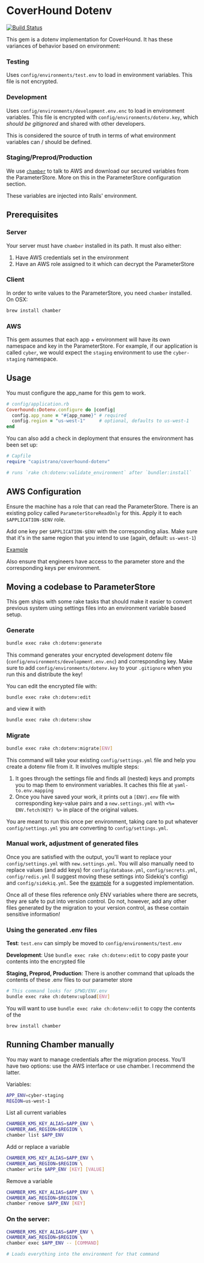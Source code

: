 # CoverHound Dotenv

[![Build Status](https://api.travis-ci.org/coverhound/coverhound-dotenv.svg?branch=master)](https://travis-ci.org/coverhound/coverhound-dotenv)

This gem is a dotenv implementation for CoverHound. It has these variances of
behavior based on environment:

### Testing

Uses `config/environments/test.env` to load in environment variables. This file
is not encrypted.

### Development

Uses `config/environments/development.env.enc` to load in environment variables.
This file is encrypted with `config/environments/dotenv.key`, which _should be
gitignored_ and shared with other developers.

This is considered the source of truth in terms of what environment variables
can / should be defined.

### Staging/Preprod/Production

We use [`chamber`](https://github.com/segmentio/chamber) to talk to AWS and
download our secured variables from the ParameterStore. More on this in the
ParameterStore configuration section.

These variables are injected into Rails' environment.

## Prerequisites

### Server

Your server must have `chamber` installed in its path. It must also either:
1. Have AWS credentials set in the environment
2. Have an AWS role assigned to it which can decrypt the ParameterStore

### Client

In order to write values to the ParameterStore, you need `chamber` installed. On
OSX:

```sh
brew install chamber
```

### AWS

This gem assumes that each app + environment will have its own namespace and key
in the ParameterStore. For example, if our application is called `cyber`, we
would expect the `staging` environment to use the `cyber-staging` namespace.

## Usage

You must configure the app_name for this gem to work.

```rb
# config/application.rb
Coverhound::Dotenv.configure do |config|
  config.app_name = "#{app_name}" # required
  config.region = "us-west-1"     # optional, defaults to us-west-1
end
```

You can also add a check in deployment that ensures the environment has been
set up:

```rb
# Capfile
require "capistrano/coverhound-dotenv"

# runs `rake ch:dotenv:validate_environment` after `bundler:install`
```

## AWS Configuration

Ensure the machine has a role that can read the ParameterStore. There is an
existing policy called `ParameterStoreReadOnly` for this. Apply it to each
`$APPLICATION-$ENV` role.

Add one key per `$APPLICATION-$ENV` with the corresponding alias. Make sure that
it's in the same region that you intend to use (again, default: `us-west-1`)

[Example](https://console.aws.amazon.com/iam/home?region=us-west-1#/roles/cyber-staging)

Also ensure that engineers have access to the parameter store and the
corresponding keys per environment.

## Moving a codebase to ParameterStore

This gem ships with some rake tasks that should make it easier to convert
previous system using settings files into an environment variable based setup.

### Generate

```sh
bundle exec rake ch:dotenv:generate
```

This command generates your encrypted development dotenv file
(`config/environments/development.env.enc`) and corresponding key. Make sure to
add `config/environments/dotenv.key` to your `.gitignore` when you run this and
distribute the key!

You can edit the encrypted file with:

```sh
bundle exec rake ch:dotenv:edit
```

and view it with

```sh
bundle exec rake ch:dotenv:show
```

### Migrate

```sh
bundle exec rake ch:dotenv:migrate[ENV]
```

This command will take your existing `config/settings.yml` file and help you
create a dotenv file from it. It involves multiple steps:

1. It goes through the settings file and finds all (nested) keys and prompts you
   to map them to environment variables. It caches this file at
   `yaml-to.env.mapping`
2. Once you have saved your work, it prints out a `[ENV].env` file with
   corresponding key-value pairs and a `new.settings.yml` with
   `<%= ENV.fetch(KEY) %>` in place of the original values.

You are meant to run this once per environment, taking care to put whatever
`config/settings.yml` you are converting to `config/settings.yml`.

### Manual work, adjustment of generated files

Once you are satisfied with the output, you'll want to replace your
`config/settings.yml` with `new.settings.yml`. You will also manually need to
replace values (and add keys) for `config/database.yml`, `config/secrets.yml`,
`config/redis.yml` (I suggest moving these settings into Sidekiq's config) and
`config/sidekiq.yml`. See the [example](./example/config) for a suggested
implementation.

Once all of these files reference only ENV variables where there are secrets,
they are safe to put into version control. Do not, however, add any other files
generated by the migration to your version control, as these contain sensitive
information!

### Using the generated .env files

**Test**: `test.env` can simply be moved to `config/environments/test.env`

**Development**: Use `bundle exec rake ch:dotenv:edit` to copy paste your
contents into the encrypted file

**Staging, Preprod, Production**: There is another command that uploads the
contents of these .env files to our parameter store

```sh
# This command looks for $PWD/ENV.env
bundle exec rake ch:dotenv:upload[ENV]
```

You will want to use `bundle exec
rake ch:dotenv:edit` to copy the contents of the

```
brew install chamber
```

## Running Chamber manually

You may want to manage credentials after the migration process. You'll have two
options: use the AWS interface or use chamber. I recommend the latter.

Variables:

```sh
APP_ENV=cyber-staging
REGION=us-west-1
```

List all current variables

```sh
CHAMBER_KMS_KEY_ALIAS=$APP_ENV \
CHAMBER_AWS_REGION=$REGION \
chamber list $APP_ENV
```

Add or replace a variable

```sh
CHAMBER_KMS_KEY_ALIAS=$APP_ENV \
CHAMBER_AWS_REGION=$REGION \
chamber write $APP_ENV [KEY] [VALUE]
```

Remove a variable

```sh
CHAMBER_KMS_KEY_ALIAS=$APP_ENV \
CHAMBER_AWS_REGION=$REGION \
chamber remove $APP_ENV [KEY]
```

### On the server:

```sh
CHAMBER_KMS_KEY_ALIAS=$APP_ENV \
CHAMBER_AWS_REGION=$REGION \
chamber exec $APP_ENV -- [COMMAND]

# Loads everything into the environment for that command
```
